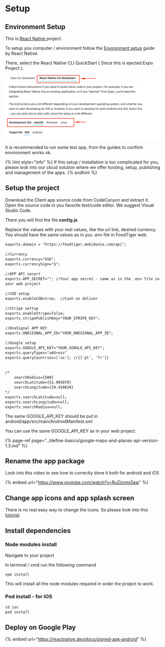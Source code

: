 # Setup

## Environment Setup

This is [React Native ](https://reactnative.dev/)project. 

To setup you computer / environment follow the [Environment setup](https://reactnative.dev/docs/environment-setup) guide by React Native.

There, select the React Native CLI QuickStart \( Since this is ejected Expo Project \).

![](../.gitbook/assets/rn_cli.png)

It is recommended to run some test app, from the guides to confirm environment works ok.

{% hint style="info" %}
If this setup / installation is too complicated for you, please look into our cloud solution where we offer hosting, setup, publishing and management of the apps.
{% endhint %}

## Setup the project

Download the Client app source code from CodeCanyon and extract it.   
Open the source code in you favorite text/code editor. We suggest Visual Studio Code. 

There you will find the file **config.js** 

Replace the values with your real values, like the url link, desired currency. You should have the same values as in you .env file in FoodTiger web. 

```text
exports.domain = "https://foodtiger.mobidonia.com/api";

//Currency
exports.currency="USD";
exports.currencySign="$";

//APP API secert
exports.APP_SECRET=""; //Your app secret - same as in the .env file in your web project 

//COD setup
exports.enableCOD=true;  //Cash on deliver

//Stripe settup
exports.enableStripe=false; 
exports.stripePublishKey="YOUR_STRIPE_KEY";

//OneSignal APP KEY
exports.ONESIGNAL_APP_ID="YOUR_ONESIGNAL_APP_ID";

//Google setup
exports.GOOGLE_API_KEY="YOUR_GOOGLE_API_KEY";
exports.queryTypes="address"
exports.queryCountries=['us']; //{['pl', 'fr']}


/*
    searchRadius={500}
    searchLatitude={51.905070}
    searchLongitude={19.458834}
*/
exports.searchLatitude=null;
exports.searchLongitude=null;
exports.searchRadius=null;
```

The same GOOGLE\_API\_KEY should be put in android/app/src/main/AndroidManifest.xml  
  
You can use the same GOOGLE\_API\_KEY as in your web project.  


{% page-ref page="../define-basics/google-maps-and-places-api-version-1.3.md" %}



## Rename the app package

Look into this video to see how to correctly done it both for android and iOS

{% embed url="https://www.youtube.com/watch?v=RuZlzmix5aw" %}



## Change app icons and app splash screen

There is no real easy way to change the icons. So please look into this [tutorial](https://medium.com/better-programming/react-native-add-app-icons-and-launch-screens-onto-ios-and-android-apps-3bfbc20b7d4c).



## Install dependencies

### Node modules install

Navigate to your project

In terminal / cmd run the following command

```text
npm install
```

This will install all the node modules required in order the project to work.



### Pod install - for iOS

```text
cd ios
pod install
```





## Deploy on Google Play

{% embed url="https://reactnative.dev/docs/signed-apk-android" %}



